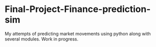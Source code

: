 # Final-Project-Finance-prediction-sim

My attempts of predicting market movements using python along with several modules.
Work in progress.
